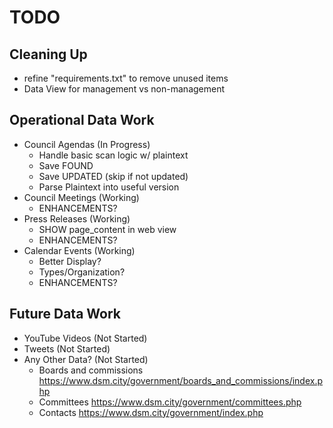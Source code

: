 # TODO

## Cleaning Up

- refine "requirements.txt" to remove unused items
- Data View for management vs non-management

## Operational Data Work

- Council Agendas (In Progress)
  - Handle basic scan logic w/ plaintext
  - Save FOUND
  - Save UPDATED (skip if not updated)
  - Parse Plaintext into useful version
- Council Meetings (Working)
  - ENHANCEMENTS?
- Press Releases (Working)
  - SHOW page_content in web view
  - ENHANCEMENTS?
- Calendar Events (Working)
  - Better Display? 
  - Types/Organization? 
  - ENHANCEMENTS?

## Future Data Work

- YouTube Videos (Not Started)
- Tweets (Not Started)
- Any Other Data? (Not Started)
  - Boards and commissions https://www.dsm.city/government/boards_and_commissions/index.php
  - Committees https://www.dsm.city/government/committees.php
  - Contacts https://www.dsm.city/government/index.php
